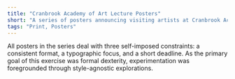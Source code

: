 ```yaml
---
title: "Cranbrook Academy of Art Lecture Posters"
short: "A series of posters announcing visiting artists at Cranbrook Academy of Art."
tags: "Print, Posters"
---
```


All posters in the series deal with three self-imposed constraints: a consistent format, a typographic focus, and a short deadline. As the primary goal of this exercise was formal dexterity, experimentation was foregrounded through style-agnostic explorations.
